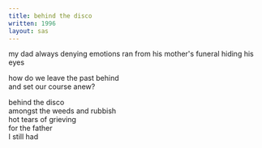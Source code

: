 ```yaml
---
title: behind the disco
written: 1996
layout: sas
---
```


<div class="poem">
my dad  
always denying emotions  
ran from his mother's funeral  
hiding his eyes  


how do we leave the past behind  
and set our course anew?  


behind the disco  
amongst the weeds and rubbish  
hot tears of grieving  
for the father   
I still had
</div>
